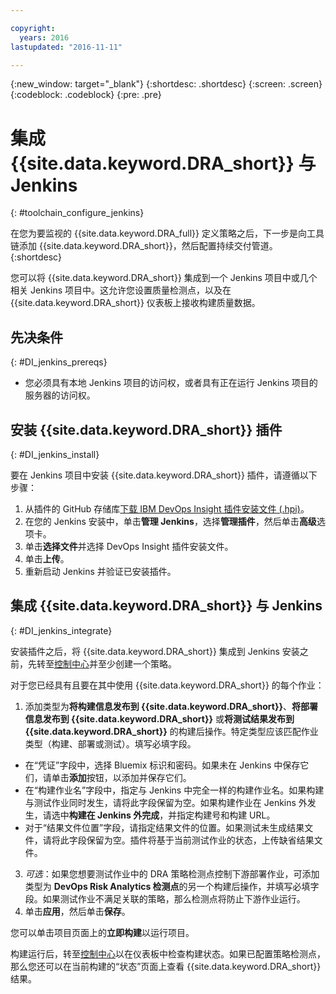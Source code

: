 ```yaml
---

copyright:
  years: 2016
lastupdated: "2016-11-11"

---
```


{:new_window: target="_blank"}
{:shortdesc: .shortdesc}
{:screen: .screen}
{:codeblock: .codeblock}
{:pre: .pre}

# 集成 {{site.data.keyword.DRA_short}} 与 Jenkins
{: #toolchain_configure_jenkins}

在您为要监视的 {{site.data.keyword.DRA_full}} 定义策略之后，下一步是向工具链添加 {{site.data.keyword.DRA_short}}，然后配置持续交付管道。
{:shortdesc}

<!--##Configuring a Jenkins project-->

您可以将 {{site.data.keyword.DRA_short}} 集成到一个 Jenkins 项目中或几个相关 Jenkins 项目中。这允许您设置质量检测点，以及在 {{site.data.keyword.DRA_short}} 仪表板上接收构建质量数据。

## 先决条件    
{: #DI_jenkins_prereqs}

* 您必须具有本地 Jenkins 项目的访问权，或者具有正在运行 Jenkins 项目的服务器的访问权。

## 安装 {{site.data.keyword.DRA_short}} 插件
{: #DI_jenkins_install}

要在 Jenkins 项目中安装 {{site.data.keyword.DRA_short}} 插件，请遵循以下步骤：

  1. 从插件的 GitHub 存储库[下载 IBM DevOps Insight 插件安装文件 (.hpi)](https://github.ibm.com/oneibmcloud/DRA-Jenkins/blob/hpi-release/target/dra.hpi)。
  2. 在您的 Jenkins 安装中，单击**管理 Jenkins**，选择**管理插件**，然后单击**高级**选项卡。
  3. 单击**选择文件**并选择 DevOps Insight 插件安装文件。
  4. 单击**上传**。
  5. 重新启动 Jenkins 并验证已安装插件。

## 集成 {{site.data.keyword.DRA_short}} 与 Jenkins    
{: #DI_jenkins_integrate}

安装插件之后，将 {{site.data.keyword.DRA_short}} 集成到 Jenkins 安装之前，先转至[控制中心](https://control-center.stage1.ng.bluemix.net/)并至少创建一个策略。

对于您已经具有且要在其中使用 {{site.data.keyword.DRA_short}} 的每个作业：

1. 添加类型为**将构建信息发布到 {{site.data.keyword.DRA_short}}**、**将部署信息发布到 {{site.data.keyword.DRA_short}}** 或**将测试结果发布到 {{site.data.keyword.DRA_short}}** 的构建后操作。特定类型应该匹配作业类型（构建、部署或测试）。填写必填字段。

  * 在“凭证”字段中，选择 Bluemix 标识和密码。如果未在 Jenkins 中保存它们，请单击**添加**按钮，以添加并保存它们。
  * 在“构建作业名”字段中，指定与 Jenkins 中完全一样的构建作业名。如果构建与测试作业同时发生，请将此字段保留为空。如果构建作业在 Jenkins 外发生，请选中**构建在 Jenkins 外完成**，并指定构建号和构建 URL。
  * 对于“结果文件位置”字段，请指定结果文件的位置。如果测试未生成结果文件，请将此字段保留为空。插件将基于当前测试作业的状态，上传缺省结果文件。
3. *可选*：如果您想要测试作业中的 DRA 策略检测点控制下游部署作业，可添加类型为 **DevOps Risk Analytics 检测点**的另一个构建后操作，并填写必填字段。如果测试作业不满足关联的策略，那么检测点将防止下游作业运行。
4. 单击**应用**，然后单击**保存**。

您可以单击项目页面上的**立即构建**以运行项目。

构建运行后，转至[控制中心](https://control-center.stage1.ng.bluemix.net/)以在仪表板中检查构建状态。如果已配置策略检测点，那么您还可以在当前构建的“状态”页面上查看 {{site.data.keyword.DRA_short}} 结果。
